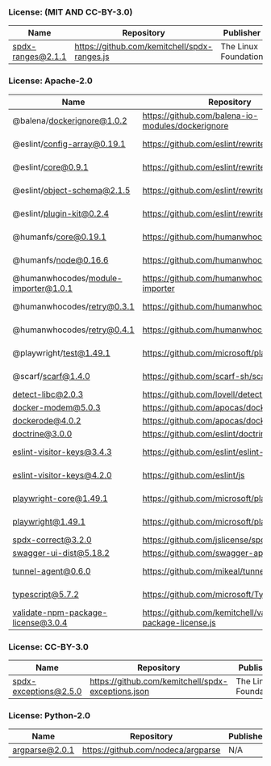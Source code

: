 ### License: (MIT AND CC-BY-3.0)

| Name | Repository | Publisher |
|------|-------------|-----------|
| spdx-ranges@2.1.1 | https://github.com/kemitchell/spdx-ranges.js | The Linux Foundation |


### License: Apache-2.0

| Name | Repository | Publisher |
|------|-------------|-----------|
| @balena/dockerignore@1.0.2 | https://github.com/balena-io-modules/dockerignore | N/A |
| @eslint/config-array@0.19.1 | https://github.com/eslint/rewrite | Nicholas C. Zakas |
| @eslint/core@0.9.1 | https://github.com/eslint/rewrite | Nicholas C. Zakas |
| @eslint/object-schema@2.1.5 | https://github.com/eslint/rewrite | Nicholas C. Zakas |
| @eslint/plugin-kit@0.2.4 | https://github.com/eslint/rewrite | Nicholas C. Zakas |
| @humanfs/core@0.19.1 | https://github.com/humanwhocodes/humanfs | Nicholas C. Zakas |
| @humanfs/node@0.16.6 | https://github.com/humanwhocodes/humanfs | Nicholas C. Zakas |
| @humanwhocodes/module-importer@1.0.1 | https://github.com/humanwhocodes/module-importer | Nicholas C. Zaks |
| @humanwhocodes/retry@0.3.1 | https://github.com/humanwhocodes/retry | Nicholas C. Zaks |
| @humanwhocodes/retry@0.4.1 | https://github.com/humanwhocodes/retry | Nicholas C. Zaks |
| @playwright/test@1.49.1 | https://github.com/microsoft/playwright | Microsoft Corporation |
| @scarf/scarf@1.4.0 | https://github.com/scarf-sh/scarf-js | Scarf Systems |
| detect-libc@2.0.3 | https://github.com/lovell/detect-libc | Lovell Fuller |
| docker-modem@5.0.3 | https://github.com/apocas/docker-modem | Pedro Dias |
| dockerode@4.0.2 | https://github.com/apocas/dockerode | Pedro Dias |
| doctrine@3.0.0 | https://github.com/eslint/doctrine | N/A |
| eslint-visitor-keys@3.4.3 | https://github.com/eslint/eslint-visitor-keys | Toru Nagashima |
| eslint-visitor-keys@4.2.0 | https://github.com/eslint/js | Toru Nagashima |
| playwright-core@1.49.1 | https://github.com/microsoft/playwright | Microsoft Corporation |
| playwright@1.49.1 | https://github.com/microsoft/playwright | Microsoft Corporation |
| spdx-correct@3.2.0 | https://github.com/jslicense/spdx-correct.js | N/A |
| swagger-ui-dist@5.18.2 | https://github.com/swagger-api/swagger-ui | N/A |
| tunnel-agent@0.6.0 | https://github.com/mikeal/tunnel-agent | Mikeal Rogers |
| typescript@5.7.2 | https://github.com/microsoft/TypeScript | Microsoft Corp. |
| validate-npm-package-license@3.0.4 | https://github.com/kemitchell/validate-npm-package-license.js | Kyle E. Mitchell |


### License: CC-BY-3.0

| Name | Repository | Publisher |
|------|-------------|-----------|
| spdx-exceptions@2.5.0 | https://github.com/kemitchell/spdx-exceptions.json | The Linux Foundation |


### License: Python-2.0

| Name | Repository | Publisher |
|------|-------------|-----------|
| argparse@2.0.1 | https://github.com/nodeca/argparse | N/A |


